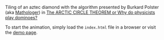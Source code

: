 
Tiling of an aztec diamond with the algorithm presented by Burkard
Polster
(aka [Mathologer](https://www.youtube.com/channel/UC1_uAIS3r8Vu6JjXWvastJg))
in [The ARCTIC CIRCLE THEOREM or Why do physicists play dominoes?](https://www.youtube.com/watch?v=Yy7Q8IWNfHM)

To start the animation, simply load the `index.html` file in a browser
or visit the [demo page](https://www.hjp.at/programs/aztec_diamond/).
